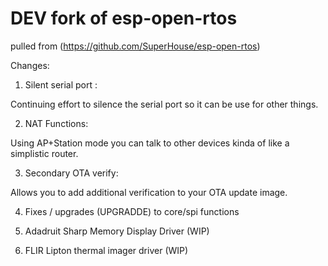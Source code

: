 # DEV fork of esp-open-rtos

pulled from (https://github.com/SuperHouse/esp-open-rtos)

Changes:

1) Silent serial port :

Continuing effort to silence the serial port so it can be use for other things. 

2) NAT Functions:

Using AP+Station mode you can talk to other devices kinda of like a simplistic router.

3) Secondary OTA verify:

Allows you to add additional verification to your OTA update image. 

4) Fixes / upgrades (UPGRADDE) to core/spi functions

5) Adadruit Sharp Memory Display Driver (WIP)

6) FLIR Lipton thermal imager driver (WIP)





